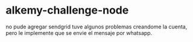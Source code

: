 # alkemy-challenge-node

 no pude agregar sendgrid tuve algunos problemas creandome la cuenta, pero le implemente que se envie el mensaje por whatsapp.
